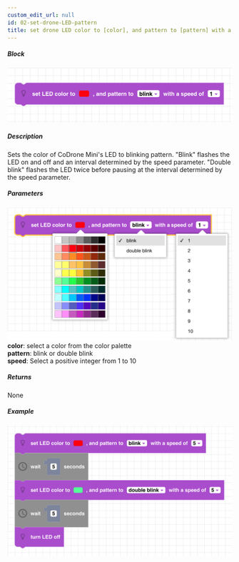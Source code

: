 ```yaml
---
custom_edit_url: null
id: 02-set-drone-LED-pattern
title: set drone LED color to [color], and pattern to [pattern] with a speed of [speed]
---
```


##### Block

![LED color image](LEDcolor_pattern.png)

##### Description

Sets the color of CoDrone Mini's LED to blinking pattern. "Blink" flashes the LED on and off and an interval determined by the speed parameter. "Double blink" flashes the LED twice before pausing at the interval determined by the speed parameter. 

##### Parameters
![LED color params](LEDcolor_pattern_params.png)
**color**: select a color from the color palette <br />
**pattern**: blink or double blink <br />
**speed**: Select a positive integer from 1 to 10 <br /> 

##### Returns

None

##### Example

![LED color example](LEDcolor_pattern_example.png)
